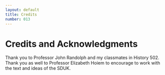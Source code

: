 ```yaml
---
layout: default
title: Credits
number: 013
---
```


# Credits and Acknowledgments

Thank you to Professor John Randolph and my classmates in History 502. Thank you as well to Professor Elizabeth Hoiem to encourage to work with the text and ideas of the SDUK. 
